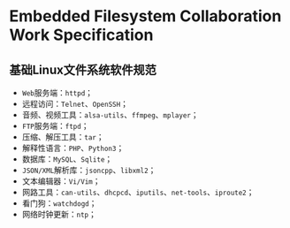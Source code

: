 # Embedded Filesystem Collaboration Work Specification

## 基础Linux文件系统软件规范

* `Web`服务端：`httpd`；
* 远程访问：`Telnet`、`OpenSSH`；
* 音频、视频工具：`alsa-utils`、`ffmpeg`、`mplayer`；
* `FTP`服务端：`ftpd`；
* 压缩、解压工具：`tar`；
* 解释性语言：`PHP`、`Python3`；
* 数据库：`MySQL`、`Sqlite`；
* `JSON/XML`解析库：`jsoncpp`、`libxml2`；
* 文本编辑器：`Vi/Vim`；
* 网路工具：`can-utils`、`dhcpcd`、`iputils`、`net-tools`、`iproute2`；
* 看门狗：`watchdogd`；
* 网络时钟更新：`ntp`；
